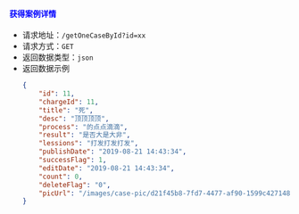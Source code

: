 #### <font color="blue">获得案例详情</font>
- 请求地址：`/getOneCaseById?id=xx`
- 请求方式：`GET`
- 返回数据类型：`json`
- 返回数据示例
    ```json
    {
        "id": 11,
        "chargeId": 11,
        "title": "死",
        "desc": "顶顶顶顶",
        "process": "的点点滴滴",
        "result": "是否大是大非",
        "lessions": "打发打发打发",
        "publishDate": "2019-08-21 14:43:34",
        "successFlag": 1,
        "editDate": "2019-08-21 14:43:34",
        "count": 0,
        "deleteFlag": "0",
        "picUrl": "/images/case-pic/d21f45b8-7fd7-4477-af90-1599c427148b.png"
    }
    ```